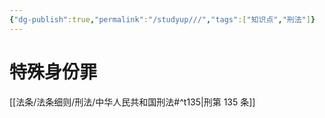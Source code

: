 ```yaml
---
{"dg-publish":true,"permalink":"/studyup///","tags":["知识点","刑法"]}
---
```


# 特殊身份罪
[[法条/法条细则/刑法/中华人民共和国刑法#^t135\|刑第 135 条]]